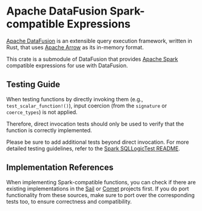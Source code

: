<!--
Licensed to the Apache Software Foundation (ASF) under one
or more contributor license agreements.  See the NOTICE file
distributed with this work for additional information
regarding copyright ownership.  The ASF licenses this file
to you under the Apache License, Version 2.0 (the
"License"); you may not use this file except in compliance
with the License.  You may obtain a copy of the License at

  http://www.apache.org/licenses/LICENSE-2.0

Unless required by applicable law or agreed to in writing,
software distributed under the License is distributed on an
"AS IS" BASIS, WITHOUT WARRANTIES OR CONDITIONS OF ANY
KIND, either express or implied.  See the License for the
specific language governing permissions and limitations
under the License.
-->

# Apache DataFusion Spark-compatible Expressions

[Apache DataFusion] is an extensible query execution framework, written in Rust, that uses [Apache Arrow] as its in-memory format.

This crate is a submodule of DataFusion that provides [Apache Spark] compatible expressions for use with DataFusion.

[apache arrow]: https://arrow.apache.org/
[apache datafusion]: https://datafusion.apache.org/
[apache spark]: https://spark.apache.org/

## Testing Guide

When testing functions by directly invoking them (e.g., `test_scalar_function!()`), input coercion (from the `signature`
or `coerce_types`) is not applied.

Therefore, direct invocation tests should only be used to verify that the function is correctly implemented.

Please be sure to add additional tests beyond direct invocation.
For more detailed testing guidelines, refer to the [Spark SQLLogicTest README].

## Implementation References

When implementing Spark-compatible functions, you can check if there are existing implementations in
the [Sail] or [Comet] projects first.
If you do port functionality from these sources, make sure to port over the corresponding tests too, to ensure
correctness and compatibility.

[spark sqllogictest readme]: ../sqllogictest/test_files/spark/README.md
[sail]: https://github.com/lakehq/sail
[comet]: https://github.com/apache/datafusion-comet
